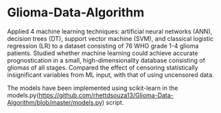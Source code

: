 # Glioma-Data-Algorithm

Applied 4 machine learning techniques: artificial neural networks (ANN), decision trees (DT), support vector machine (SVM), and classical logistic regression (LR) to a dataset consisting of 76 WHO grade 1-4 glioma patients.
Studied whether machine learning could achieve accurate prognostication in a small, high-dimensionality database consisting of gliomas of all stages.
Compared the effect of censoring statistically insignificant variables from ML input, with that of using uncensored data.

The models have been implemented using scikit-learn in the models.py(https://github.com/rhettdsouza13/Glioma-Data-Algorithm/blob/master/models.py) script.
